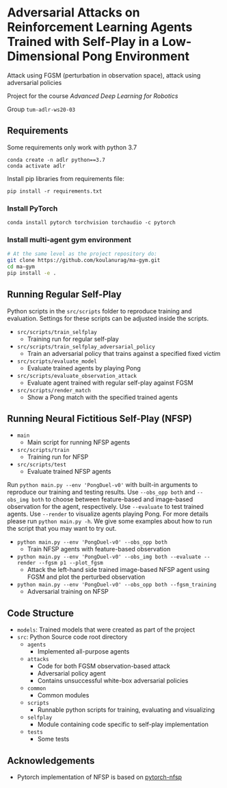 # Adversarial Attacks on Reinforcement Learning Agents Trained with Self-Play in a Low-Dimensional Pong Environment

Attack using FGSM (perturbation in observation space), attack using adversarial policies

Project for the course *Advanced Deep Learning for Robotics*

Group `tum-adlr-ws20-03`

## Requirements

Some requirements only work with python 3.7

```
conda create -n adlr python==3.7
conda activate adlr
```

Install pip libraries from requirements file:

```
pip install -r requirements.txt
```

### Install PyTorch

```
conda install pytorch torchvision torchaudio -c pytorch
```


### Install multi-agent gym environment

``` bash
# At the same level as the project repository do:
git clone https://github.com/koulanurag/ma-gym.git
cd ma-gym
pip install -e .
```

## Running Regular Self-Play

Python scripts in the `src/scripts` folder to reproduce training and evaluation.
Settings for these scripts can be adjusted inside the scripts.

- `src/scripts/train_selfplay`
    - Training run for regular self-play
- `src/scripts/train_selfplay_adversarial_policy`
    - Train an adversarial policy that trains against a specified fixed victim
- `src/scripts/evaluate_model`
    - Evaluate trained agents by playing Pong
- `src/scripts/evaluate_observation_attack`
    - Evaluate agent trained with regular self-play against FGSM
- `src/scripts/render_match`
    - Show a Pong match with the specified trained agents
    

## Running Neural Fictitious Self-Play (NFSP)

- `main`
    - Main script for running NFSP agents
- `src/scripts/train`
    - Training run for NFSP
- `src/scripts/test`
    - Evaluate trained NFSP agents

Run `python main.py --env 'PongDuel-v0'` with built-in arguments to reproduce our training and testing results. Use `--obs_opp both` and `--obs_img both` to choose between feature-based and image-based observation for the agent, respectively. Use `--evaluate` to test trained agents. Use `--render` to visualize agents playing Pong. For more details please run `python main.py -h`. We give some examples about how to run the script that you may want to try out.
 
- `python main.py --env 'PongDuel-v0' --obs_opp both` 
    - Train NFSP agents with feature-based observation
- `python main.py --env 'PongDuel-v0' --obs_img both --evaluate --render --fgsm p1 --plot_fgsm`
    - Attack the left-hand side trained image-based NFSP agent using FGSM and plot the perturbed observation
- `python main.py --env 'PongDuel-v0' --obs_opp both --fgsm_training`
    - Adversarial training on NFSP

## Code Structure

- `models`: Trained models that were created as part of the project
- `src`: Python Source code root directory
    - `agents`
        - Implemented all-purpose agents
    - `attacks`
        - Code for both FGSM observation-based attack
        - Adversarial policy agent
        - Contains unsuccessful white-box adversarial policies
    - `common`
        - Common modules
    - `scripts`
        - Runnable python scripts for training, evaluating and visualizing
    - `selfplay`
        - Module containing code specific to self-play implementation
    - `tests`
        - Some tests

## Acknowledgements

- Pytorch implementation of NFSP is based on [pytorch-nfsp](https://github.com/younggyoseo/pytorch-nfsp) 
